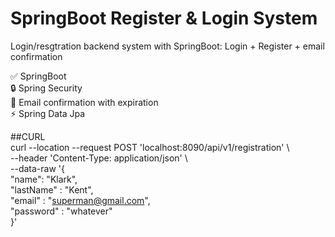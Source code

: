 # **SpringBoot Register & Login System**

Login/resgtration backend system with SpringBoot: Login + Register + email confirmation

:white_check_mark: SpringBoot   
:lock: Spring Security  
:monocle_face: Email confirmation with expiration  
:zap: Spring Data Jpa


##CURL  
curl --location --request POST 'localhost:8090/api/v1/registration' \  
--header 'Content-Type: application/json' \  
--data-raw '{  
      "name": "Klark",  
      "lastName" : "Kent",  
      "email" : "superman@gmail.com",  
      "password" : "whatever"  
}'
